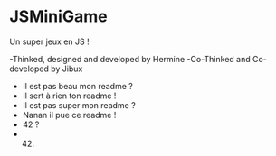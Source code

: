 JSMiniGame
==========

Un super jeux en JS !

-Thinked, designed and developed by Hermine
-Co-Thinked and Co-developed by Jibux

- Il est pas beau mon readme ?
- Il sert à rien ton readme !
- Il est pas super mon readme ?
- Nanan il pue ce readme !
- 42 ?
- 42.
